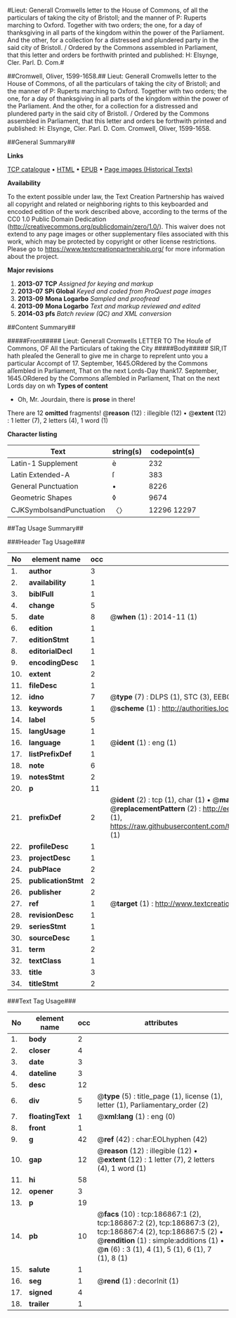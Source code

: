 #Lieut: Generall Cromwells letter to the House of Commons, of all the particulars of taking the city of Bristoll; and the manner of P: Ruperts marching to Oxford. Together with two orders; the one, for a day of thanksgiving in all parts of the kingdom within the power of the Parliament. And the other, for a collection for a distressed and plundered party in the said city of Bristoll. / Ordered by the Commons assembled in Parliament, that this letter and orders be forthwith printed and published: H: Elsynge, Cler. Parl. D. Com.#

##Cromwell, Oliver, 1599-1658.##
Lieut: Generall Cromwells letter to the House of Commons, of all the particulars of taking the city of Bristoll; and the manner of P: Ruperts marching to Oxford. Together with two orders; the one, for a day of thanksgiving in all parts of the kingdom within the power of the Parliament. And the other, for a collection for a distressed and plundered party in the said city of Bristoll. / Ordered by the Commons assembled in Parliament, that this letter and orders be forthwith printed and published: H: Elsynge, Cler. Parl. D. Com.
Cromwell, Oliver, 1599-1658.

##General Summary##

**Links**

[TCP catalogue](http://www.ota.ox.ac.uk/tcp/)  • 
[HTML](http://tei.it.ox.ac.uk/tcp/Texts-HTML/free/B20/B20849.html)  • 
[EPUB](http://tei.it.ox.ac.uk/tcp/Texts-EPUB/free/B20/B20849.epub) • 
[Page images (Historical Texts)](https://historicaltexts.jisc.ac.uk/eebo-99889136e)

**Availability**

To the extent possible under law, the Text Creation Partnership has waived all copyright and related or neighboring rights to this keyboarded and encoded edition of the work described above, according to the terms of the CC0 1.0 Public Domain Dedication (http://creativecommons.org/publicdomain/zero/1.0/). This waiver does not extend to any page images or other supplementary files associated with this work, which may be protected by copyright or other license restrictions. Please go to https://www.textcreationpartnership.org/ for more information about the project.

**Major revisions**

1. __2013-07__ __TCP__ *Assigned for keying and markup*
1. __2013-07__ __SPi Global__ *Keyed and coded from ProQuest page images*
1. __2013-09__ __Mona Logarbo__ *Sampled and proofread*
1. __2013-09__ __Mona Logarbo__ *Text and markup reviewed and edited*
1. __2014-03__ __pfs__ *Batch review (QC) and XML conversion*

##Content Summary##

#####Front#####
Lieut: Generall Cromwells LETTER TO The Houſe of Commons, OF All the Particulars of taking the City 
#####Body#####
SIR,IT hath pleaſed the Generall to give me in charge to repreſent unto you a particular Accompt of 17. September, 1645.ORdered by the Commons aſſembled in Parliament, That on the next Lords-Day thank17. September, 1645.ORdered by the Commons aſſembled in Parliament, That on the next Lords day on wh
**Types of content**

  * Oh, Mr. Jourdain, there is **prose** in there!

There are 12 **omitted** fragments! 
 @__reason__ (12) : illegible (12)  •  @__extent__ (12) : 1 letter (7), 2 letters (4), 1 word (1)

**Character listing**


|Text|string(s)|codepoint(s)|
|---|---|---|
|Latin-1 Supplement|è|232|
|Latin Extended-A|ſ|383|
|General Punctuation|•|8226|
|Geometric Shapes|◊|9674|
|CJKSymbolsandPunctuation|〈〉|12296 12297|

##Tag Usage Summary##

###Header Tag Usage###

|No|element name|occ|attributes|
|---|---|---|---|
|1.|__author__|3||
|2.|__availability__|1||
|3.|__biblFull__|1||
|4.|__change__|5||
|5.|__date__|8| @__when__ (1) : 2014-11 (1)|
|6.|__edition__|1||
|7.|__editionStmt__|1||
|8.|__editorialDecl__|1||
|9.|__encodingDesc__|1||
|10.|__extent__|2||
|11.|__fileDesc__|1||
|12.|__idno__|7| @__type__ (7) : DLPS (1), STC (3), EEBO-CITATION (1), PROQUEST (1), VID (1)|
|13.|__keywords__|1| @__scheme__ (1) : http://authorities.loc.gov/ (1)|
|14.|__label__|5||
|15.|__langUsage__|1||
|16.|__language__|1| @__ident__ (1) : eng (1)|
|17.|__listPrefixDef__|1||
|18.|__note__|6||
|19.|__notesStmt__|2||
|20.|__p__|11||
|21.|__prefixDef__|2| @__ident__ (2) : tcp (1), char (1)  •  @__matchPattern__ (2) : ([0-9\-]+):([0-9IVX]+) (1), (.+) (1)  •  @__replacementPattern__ (2) : http://eebo.chadwyck.com/downloadtiff?vid=$1&page=$2 (1), https://raw.githubusercontent.com/textcreationpartnership/Texts/master/tcpchars.xml#$1 (1)|
|22.|__profileDesc__|1||
|23.|__projectDesc__|1||
|24.|__pubPlace__|2||
|25.|__publicationStmt__|2||
|26.|__publisher__|2||
|27.|__ref__|1| @__target__ (1) : http://www.textcreationpartnership.org/docs/. (1)|
|28.|__revisionDesc__|1||
|29.|__seriesStmt__|1||
|30.|__sourceDesc__|1||
|31.|__term__|2||
|32.|__textClass__|1||
|33.|__title__|3||
|34.|__titleStmt__|2||


###Text Tag Usage###

|No|element name|occ|attributes|
|---|---|---|---|
|1.|__body__|2||
|2.|__closer__|4||
|3.|__date__|3||
|4.|__dateline__|3||
|5.|__desc__|12||
|6.|__div__|5| @__type__ (5) : title_page (1), license (1), letter (1), Parliamentary_order (2)|
|7.|__floatingText__|1| @__xml:lang__ (1) : eng (0)|
|8.|__front__|1||
|9.|__g__|42| @__ref__ (42) : char:EOLhyphen (42)|
|10.|__gap__|12| @__reason__ (12) : illegible (12)  •  @__extent__ (12) : 1 letter (7), 2 letters (4), 1 word (1)|
|11.|__hi__|58||
|12.|__opener__|3||
|13.|__p__|19||
|14.|__pb__|10| @__facs__ (10) : tcp:186867:1 (2), tcp:186867:2 (2), tcp:186867:3 (2), tcp:186867:4 (2), tcp:186867:5 (2)  •  @__rendition__ (1) : simple:additions (1)  •  @__n__ (6) : 3 (1), 4 (1), 5 (1), 6 (1), 7 (1), 8 (1)|
|15.|__salute__|1||
|16.|__seg__|1| @__rend__ (1) : decorInit (1)|
|17.|__signed__|4||
|18.|__trailer__|1||
